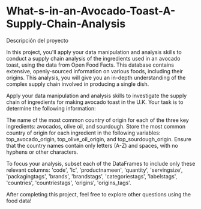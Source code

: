 # What-s-in-an-Avocado-Toast-A-Supply-Chain-Analysis

Descripción del proyecto

In this project, you'll apply your data manipulation and analysis skills to conduct a supply chain analysis of the ingredients used in an avocado toast, using the data from Open Food Facts. This database contains extensive, openly-sourced information on various foods, including their origins. This analysis, you will give you an in-depth understanding of the complex supply chain involved in producing a single dish.

Apply your data manipulation and analysis skills to investigate the supply chain of ingredients for making avocado toast in the U.K. Your task is to determine the following information:

The name of the most common country of origin for each of the three key ingredients: avocados, olive oil, and sourdough.
Store the most common country of origin for each ingredient in the following variables: top_avocado_origin, top_olive_oil_origin, and top_sourdough_origin. Ensure that the country names contain only letters (A-Z) and spaces, with no hyphens or other characters.

To focus your analysis, subset each of the DataFrames to include only these relevant columns: 'code', 'lc', 'productnameen', 'quantity', 'servingsize', 'packagingtags', 'brands', 'brandstags', 'categoriestags', 'labelstags', 'countries', 'countriestags', 'origins', 'origins_tags'.

After completing this project, feel free to explore other questions using the food data!
